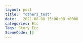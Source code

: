 ```yaml
---
layout: post
title:  "others_test"
date:   2021-08-08 15:00:00 +0000
categories: Etc
Tags: Story Etc
SceneCode: []
---
```

